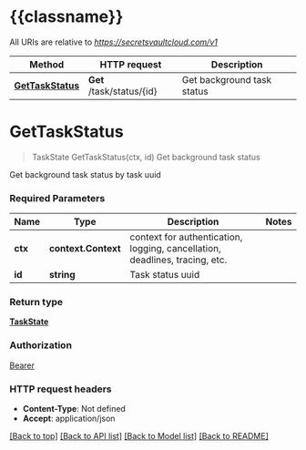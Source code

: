# {{classname}}

All URIs are relative to *https://secretsvaultcloud.com/v1*

Method | HTTP request | Description
------------- | ------------- | -------------
[**GetTaskStatus**](TasksApi.md#GetTaskStatus) | **Get** /task/status/{id} | Get background task status

# **GetTaskStatus**
> TaskState GetTaskStatus(ctx, id)
Get background task status

Get background task status by task uuid

### Required Parameters

Name | Type | Description  | Notes
------------- | ------------- | ------------- | -------------
 **ctx** | **context.Context** | context for authentication, logging, cancellation, deadlines, tracing, etc.
  **id** | **string**| Task status uuid | 

### Return type

[**TaskState**](TaskState.md)

### Authorization

[Bearer](../README.md#Bearer)

### HTTP request headers

 - **Content-Type**: Not defined
 - **Accept**: application/json

[[Back to top]](#) [[Back to API list]](../README.md#documentation-for-api-endpoints) [[Back to Model list]](../README.md#documentation-for-models) [[Back to README]](../README.md)

